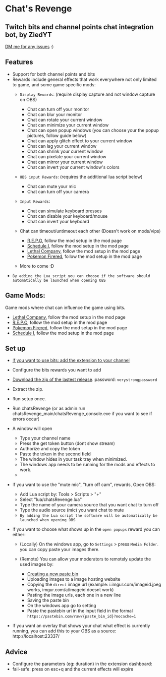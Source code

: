 # Chat's Revenge
## Twitch bits and channel points chat integration bot, by ZiedYT
[DM me for any issues](https://twitter.com/ZiedYT) :)
## Features
- Support for both channel points and bits
- Rewards include general effects that work everywhere not only limited to game, and some game specific mods:
    - `Display Rewards`: (require display capture and not window capture on OBS)
        - Chat can turn off your monitor
        - Chat can blur your monitor
        - Chat can rotate your current window
        - Chat can minimize your current window
        - Chat can open popup windows (you can choose your the popup pictures, follow guide below)
        - Chat can apply glitch effect to your current window
        - Chat can lag your current window
        - Chat can shrink your current window
        - Chat can pixelate your current window
        - Chat can mirror your current window
        - Chat can invert your current window's colors
    - `OBS input Rewards`: (requires the additional lua script below)
        - Chat can mute your mic 
        - Chat can turn off your camera
    - `Input Rewards`:
        - Chat can simulate keyboard presses
        - Chat can disable your keyboard/mouse
        - Chat can invert your keyboard
          
    - Chat can timeout/untimeout each other (Doesn't work on mods/vips)

        - [R.E.P.O](https://thunderstore.io/c/repo/p/ZiedYT/Chats_Revenge_REPO/), follow the mod setup in the mod page
        - [Schedule I](https://thunderstore.io/c/schedule-i/p/ZiedYT/Chats_Revenge_Schedule_I/), follow the mod setup in the mod page
        - [Lethal Company](https://thunderstore.io/c/lethal-company/p/ZiedYT/ChatsRevenge/), follow the mod setup in the mod page
        - [Pokemon Firered](https://github.com/ZiedYT/chatsRevenge-firered/), follow the mod setup in the mod page
    - More to come :D
- `By adding the Lua script you can choose if the software should automatically be launched when opening OBS`
  
## Game Mods:
Game mods where chat can influence the game using bits.

- [Lethal Company](https://thunderstore.io/c/lethal-company/p/ZiedYT/ChatsRevenge/), follow the mod setup in the mod page
- [R.E.P.O](https://thunderstore.io/c/repo/p/ZiedYT/Chats_Revenge_REPO/), follow the mod setup in the mod page
- [Pokemon Firered](https://github.com/ZiedYT/chatsRevenge-firered/), follow the mod setup in the mod page
- [Schedule I](https://thunderstore.io/c/schedule-i/p/ZiedYT/Chats_Revenge_Schedule_I/), follow the mod setup in the mod page

## Set up
- [If you want to use bits: add the extension to your channel](https://dashboard.twitch.tv/extensions/6fwhzhvt0ljihf9o1vzvjfp12jvkax)
- Configure the bits rewards you want to add
- [Download the zip of the lastest release](https://github.com/ZiedYT/chats-revenge-public/releases/latest). password: `verystrongpassword`
- Extract the zip.
- Run setup once.
- Run chatsRevenge (or as admin run chatsRevenge_main/chatsRevenge_console.exe if you want to see if errors occur)
- A window will open
    - Type your channel name
    - Press the get token button (dont show stream)
    - Authorize and copy the token
    - Paste the token in the second field
    - The window hides in your task tray when minimized. 
    - The windows app needs to be running for the mods and effects to work.
    - 
- If you want to use the "mute mic", "turn off cam", rewards, Open OBS:
    - Add Lua script by: Tools > Scripts > "+"
    - Select "lua/chatsRevenge.lua"
    - Type the name of your camera source that you want chat to turn off
    - Type the audio source (mic) you want chat to mute
    - `By adding the Lua script the software will be automatically be launched when opening OBS`
- If you want to choose what shows up in the `open popups` reward you can either:
    - (Locally) On the windows app, go to `Settings` > press `Media Folder`. you can copy paste your images there.
      
    - (Remote) You can allow your moderators to remotely update the used images by:
        - [Creating a new paste bin](https://pastebin.com/)
        - Uploading images to a image hosting website
        - Copying the `direct` image url (example: i.imgur.com/imageid.jpeg works, imgur.com/a/imageid doesnt work)
        - Pasting the image urls, each one in a new line
        - Saving the paste bin
        - On the windows app go to setting
        - Paste the pastebin url in the input field in the formal `https://pastebin.com/raw/{paste_bin_id}?nocache=1`
          
- If you want an overlay that shows your chat what effect is currently running, you can add this to your OBS as a source: http://localhost:23337/
  
## Advice
- Configure the parameters (eg: duration) in the extension dashboard:
- fail-safe: press on esc+q and the current effects will expire



